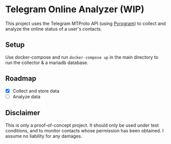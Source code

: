 # Telegram Online Analyzer (WIP)
This project uses the Telegram MTProto API (using [Pyrogram](https://docs.pyrogram.ml/)) to collect and analyze the online status of a user's contacts.

## Setup
Use docker-compose and run `docker-compose up` in the main directory to run the collector & a mariadb database. 

## Roadmap
- [X] Collect and store data
- [ ] Analyze data

## Disclaimer
This is only a proof-of-concept project. It should only be used under test conditions, and to monitor contacts whose permission has been obtained. I assume no liability for any damages.
